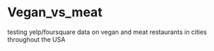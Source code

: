 # Vegan_vs_meat
testing yelp/foursquare data on vegan and meat restaurants in cities throughout the USA
